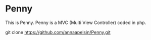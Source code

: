 Penny
=====

This is Penny. Penny is a MVC (Multi View Controller) coded in php. 

git clone https://github.com/annaapelsin/Penny.git
